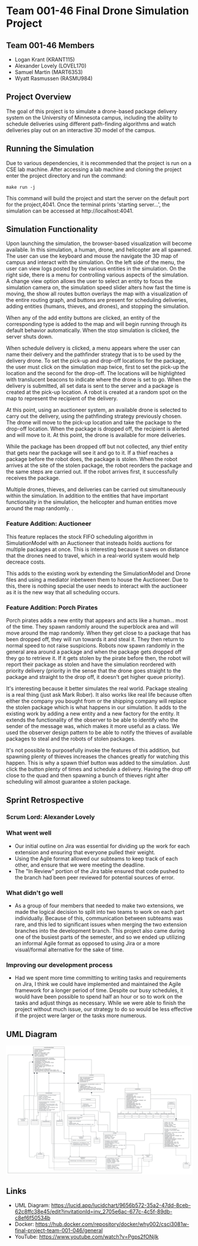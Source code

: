 # Team 001-46 Final Drone Simulation Project

## Team 001-46 Members
- Logan Krant (KRANT115)
- Alexander Lovely (LOVEL170)
- Samuel Martin (MART6353)
- Wyatt Rasmussen (RASMU984)

## Project Overview
The goal of this project is to simulate a drone-based package delivery system on the University of Minnesota campus, including the ability to schedule deliveries using different path-finding algorithms and watch deliveries play out on an interactive 3D model of the campus. 

## Running the Simulation
Due to various dependencies, it is recommended that the project is run on a CSE lab machine. After accessing a lab machine and cloning the project enter the project directory and run the command:
```
make run -j
```
This command will build the project and start the server on the default port for the project,4041. Once the terminal prints 'starting server...', the simulation can be accessed at http://localhost:4041. 

## Simulation Functionality
Upon launching the simulation, the browser-based visualization will become available. In this simulation, a human, drone, and helicopter are all spawned. The user can use the keyboard and mouse the navigate the 3D map of campus and interact with the simulation. On the left side of the menu, the user can view logs posted by the various entities in the simulation. On the right side, there is a menu for controlling various aspects of the simulation. A change view option allows the user to select an entity to focus the simulation camera on, the simulation speed slider alters how fast the time is moving, the show all routes button overlays the map with a visualization of the entire routing graph, and buttons are present for scheduling deliveries, adding entities (humans, thieves, and drones), and stopping the simulation. 

When any of the add entity buttons are clicked, an entity of the corresponding type is added to the map and will begin running through its default behavior automatically. When the stop simulation is clicked, the server shuts down.

When schedule delivery is clicked, a menu appears where the user can name their delivery and the pathfinder strategy that is to be used by the delivery drone. To set the pick-up and drop-off locations for the package, the user must click on the simulation map twice, first to set the pick-up the location and the second for the drop-off. The locations will be highlighted with translucent beacons to indicate where the drone is set to go. When the delivery is submitted, all set data is sent to the server and a package is created at the pick-up location. A robot is created at a random spot on the map to represent the recipient of the delivery.

At this point, using an auctioneer system, an available drone is selected to carry out the delivery, using the pathfinding strategy previously chosen. The drone will move to the pick-up location and take the package to the drop-off location. When the package is dropped off, the recipient is alerted and will move to it. At this point, the drone is available for more deliveries.

While the package has been dropped off but not collected, any thief entity that gets near the package will see it and go to it. If a thief reaches a package before the robot does, the package is stolen. When the robot arrives at the site of the stolen package, the robot reorders the package and the same steps are carried out. If the robot arrives first, it successfully receives the package.

Multiple drones, thieves, and deliveries can be carried out simultaneously within the simulation. In addition to the entities that have important functionality in the simulation, the helicopter and human entities move around the map randomly.
. 
### Feature Addition: Auctioneer
This feature replaces the stock FIFO scheduling algorithm in SimulationModel with an Auctioneer that insteads holds auctions for multiple packages at once. This is interesting because it saves on distance that the drones need to travel, which in a real-world system would help decreace costs.

This adds to the existing work by extending the SimulationModel and Drone files and using a mediator inbetween them to house the Auctioneer. Due to this, there is nothing special the user needs to interact with the auctioneer as it is the new way that all scheduling occurs.

### Feature Addition: Porch Pirates
Porch pirates adds a new entity that appears and acts like a human... most of the time. They spawn randomly around the superblock area and will move around the map randomly. When they get close to a package that has been dropped off, they will run towards it and steal it. They then return to normal speed to not raise suspicions. Robots now spawn randomly in the general area around a package and when the package gets dropped off they go to retrieve it. If it gets stolen by the pirate before then, the robot will report their package as stolen and have the simulation reordered with priority delivery (priority in the sense that the drone goes straight to the package and straight to the drop off, it doesn't get higher queue priority). 

It's interesting because it better simulates the real world. Package stealing is a real thing (just ask Mark Rober). It also works like real life because often either the company you bought from or the shipping company will replace the stolen package which is what happens in our simulation. It adds to the existing work by adding a new entity and a new factory for the entity. It extends the functionality of the observer to be able to identify who the sender of the message was, which makes it more useful as a class. We used the observer design pattern to be able to notify the thieves of available packages to steal and the robots of stolen packages. 

It's not possible to purposefully invoke the features of this addition, but spawning plenty of thieves increases the chances greatly for watching this happen. This is why a spawn thief button was added to the simulation. Just click the button plenty of times and schedule a delivery. Having the drop off close to the quad and then spawning a bunch of thieves right after scheduling will almost guarantee a stolen package.

## Sprint Retrospective
### Scrum Lord: Alexander Lovely
### What went well
- Our initial outline on Jira was essential for dividing up the work for each extension and ensuring that everyone pulled their weight.
- Using the Agile format allowed our subteams to keep track of each other, and ensure that we were meeting the deadline.
- The "In Review" portion of the Jira table ensured that code pushed to the branch had been peer reviewed for potential sources of error.

### What didn't go well
- As a group of four members that needed to make two extensions, we made the logical decision to split into two teams to work on each part individually. Because of this, communication between subteams was rare, and this led to significant issues when merging the two extension branches into the development branch. This project also came during one of the busiest parts of the semester, and so we ended up utilizing an informal Agile format as opposed to using Jira or a more visual/formal alternative for the sake of time.

### Improving our development process
- Had we spent more time committing to writing tasks and requirements on Jira, I think we could have implemented and maintained the Agile framework for a longer period of time. Despite our busy schedules, it would have been possible to spend half an hour or so to work on the tasks and adjust things as necessary. While we were able to finish the project without much issue, our strategy to do so would be less effective if the project were larger or the tasks more numerous.

## UML Diagram
![](UMLDiagram.jpeg)

## Links
- UML Diagram: https://lucid.app/lucidchart/9656b572-35a2-47dd-8ceb-62c8ffc38e45/edit?invitationId=inv_2705e6ac-677c-4c5f-89db-c8ef6f50534b
- Docker: https://hub.docker.com/repository/docker/why002/csci3081w-final-project-team-001-046/general
- YouTube: https://www.youtube.com/watch?v=Pgps2fONjlk
